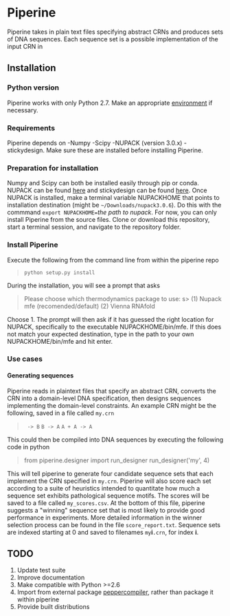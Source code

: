 # Piperine
Piperine takes in plain text files specifying abstract CRNs and produces sets of DNA sequences. Each sequence set is a possible implementation of the input CRN in 

## Installation 
### Python version
Piperine works with only Python 2.7. Make an appropriate [environment](https://pypi.python.org/pypi/virtualenv) if necessary.
### Requirements
Piperine depends on 
-Numpy
-Scipy
-NUPACK (version 3.0.x)
-stickydesign. 
Make sure these are installed before installing Piperine. 
### Preparation for installation
Numpy and Scipy can both be installed easily through pip or conda. NUPACK can be found [here](http://www.nupack.org/) and stickydesign can be found [here](https://github.com/DNA-and-Natural-Algorithms-Group/stickydesign). 
Once NUPACK is installed, make a terminal variable NUPACKHOME that points to installation destination (might be `~/Downloads/nupack3.0.6`). Do this with the commmand `export NUPACKHOME=`_the path to nupack_. 
For now, you can only install Piperine from the source files. Clone or download this repository, start a terminal session, and navigate to the repository folder. 
### Install Piperine
Execute the following from the command line from within the piperine repo

> `python setup.py install`

During the installation, you will see a prompt that asks 

 > Please choose which thermodynamics package to use:
s> (1) Nupack mfe (recomended/default)
 > (2) Vienna RNAfold

Choose 1. The prompt will then ask if it has guessed the right location for NUPACK, specifically to the executable NUPACKHOME/bin/mfe. If this does not match your expected destination, type in the path to your own NUPACKHOME/bin/mfe and hit enter.

### Use cases
#### Generating sequences

Piperine reads in plaintext files that specify an abstract CRN, converts the CRN into a domain-level DNA specification, then designs sequences implementing the domain-level constraints. An example CRN might be the following, saved in a file called `my.crn`

> ` -> B`
> `B -> A`
> `A + A -> A`

This could then be compiled into DNA sequences by executing the following code in python

> from piperine.designer import run\_designer
> run\_designer('my', 4)

This will tell piperine to generate four candidate sequence sets that each implement the CRN specified in `my.crn`. Piperine will also score each set according to a suite of heuristics intended to quantitate how much a sequence set exhibits pathological sequence motifs. The scores will be saved to a file called `my_scores.csv`. At the bottom of this file, piperine suggests a "winning" sequence set that is most likely to provide good performance in experiments. More detailed information in the winner selection process can be found in the file `score_report.txt`. Sequence sets are indexed starting at 0 and saved to filenames `my`__i__`.crn`, for index __i__.

## TODO
1. Update test suite
1. Improve documentation
1. Make compatible with Python >=2.6
1. Import from external package [peppercompiler](https://github.com/DNA-and-Natural-Algorithms-Group/peppercompiler), rather than package it within piperine
1. Provide built distributions
